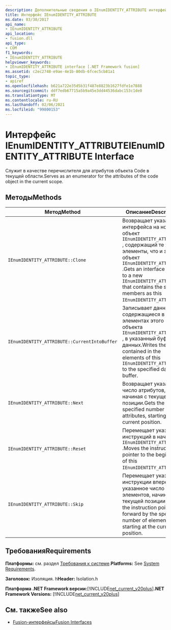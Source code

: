 ```yaml
---
description: Дополнительные сведения о IEnumIDENTITY_ATTRIBUTE интерфейсе
title: Интерфейс IEnumIDENTITY_ATTRIBUTE
ms.date: 03/30/2017
api_name:
- IEnumIDENTITY_ATTRIBUTE
api_location:
- fusion.dll
api_type:
- COM
f1_keywords:
- IEnumIDENTITY_ATTRIBUTE
helpviewer_keywords:
- IEnumIDENTITY_ATTRIBUTE interface [.NET Framework fusion]
ms.assetid: c2ec2748-e9ae-4e1b-80db-6fcec5cb81a1
topic_type:
- apiref
ms.openlocfilehash: b621a722e35d5b31f487e8823b1627fdfe1e7888
ms.sourcegitcommit: ddf7edb67715a5b9a45e3dd44536dabc153c1de0
ms.translationtype: MT
ms.contentlocale: ru-RU
ms.lasthandoff: 02/06/2021
ms.locfileid: "99800153"
---
```

# <a name="ienumidentity_attribute-interface"></a><span data-ttu-id="7a31c-103">Интерфейс IEnumIDENTITY_ATTRIBUTE</span><span class="sxs-lookup"><span data-stu-id="7a31c-103">IEnumIDENTITY_ATTRIBUTE Interface</span></span>

<span data-ttu-id="7a31c-104">Служит в качестве перечислителя для атрибутов объекта Code в текущей области.</span><span class="sxs-lookup"><span data-stu-id="7a31c-104">Serves as an enumerator for the attributes of the code object in the current scope.</span></span>  
  
## <a name="methods"></a><span data-ttu-id="7a31c-105">Методы</span><span class="sxs-lookup"><span data-stu-id="7a31c-105">Methods</span></span>  
  
|<span data-ttu-id="7a31c-106">Метод</span><span class="sxs-lookup"><span data-stu-id="7a31c-106">Method</span></span>|<span data-ttu-id="7a31c-107">Описание</span><span class="sxs-lookup"><span data-stu-id="7a31c-107">Description</span></span>|  
|------------|-----------------|  
|`IEnumIDENTITY_ATTRIBUTE::Clone`|<span data-ttu-id="7a31c-108">Возвращает указатель интерфейса на новый объект `IEnumIDENTITY_ATTRIBUTE` , содержащий те же элементы, что и этот объект `IEnumIDENTITY_ATTRIBUTE` .</span><span class="sxs-lookup"><span data-stu-id="7a31c-108">Gets an interface pointer to a new `IEnumIDENTITY_ATTRIBUTE` that contains the same members as this `IEnumIDENTITY_ATTRIBUTE`.</span></span>|  
|`IEnumIDENTITY_ATTRIBUTE::CurrentIntoBuffer`|<span data-ttu-id="7a31c-109">Записывает данные, содержащиеся в элементах этого объекта `IEnumIDENTITY_ATTRIBUTE` , в указанный буфер данных.</span><span class="sxs-lookup"><span data-stu-id="7a31c-109">Writes the data contained in the elements of this `IEnumIDENTITY_ATTRIBUTE` to the specified data buffer.</span></span>|  
|`IEnumIDENTITY_ATTRIBUTE::Next`|<span data-ttu-id="7a31c-110">Возвращает указанное число атрибутов, начиная с текущей позиции.</span><span class="sxs-lookup"><span data-stu-id="7a31c-110">Gets the specified number of attributes, starting at the current position.</span></span>|  
|`IEnumIDENTITY_ATTRIBUTE::Reset`|<span data-ttu-id="7a31c-111">Перемещает указатель инструкций в начало `IEnumIDENTITY_ATTRIBUTE` .</span><span class="sxs-lookup"><span data-stu-id="7a31c-111">Moves the instruction pointer to the beginning of this `IEnumIDENTITY_ATTRIBUTE`.</span></span>|  
|`IEnumIDENTITY_ATTRIBUTE::Skip`|<span data-ttu-id="7a31c-112">Перемещает указатель инструкции вперед на указанное число элементов, начиная с текущей позиции.</span><span class="sxs-lookup"><span data-stu-id="7a31c-112">Moves the instruction pointer forward by the specified number of elements, starting at the current position.</span></span>|  
  
## <a name="requirements"></a><span data-ttu-id="7a31c-113">Требования</span><span class="sxs-lookup"><span data-stu-id="7a31c-113">Requirements</span></span>  

 <span data-ttu-id="7a31c-114">**Платформы:** см. раздел [Требования к системе](../../get-started/system-requirements.md).</span><span class="sxs-lookup"><span data-stu-id="7a31c-114">**Platforms:** See [System Requirements](../../get-started/system-requirements.md).</span></span>  
  
 <span data-ttu-id="7a31c-115">**Заголовок:** Изоляция. h</span><span class="sxs-lookup"><span data-stu-id="7a31c-115">**Header:** Isolation.h</span></span>  
  
 <span data-ttu-id="7a31c-116">**Платформа .NET Framework версии:**[!INCLUDE[net_current_v20plus](../../../../includes/net-current-v20plus-md.md)]</span><span class="sxs-lookup"><span data-stu-id="7a31c-116">**.NET Framework Versions:** [!INCLUDE[net_current_v20plus](../../../../includes/net-current-v20plus-md.md)]</span></span>  
  
## <a name="see-also"></a><span data-ttu-id="7a31c-117">См. также</span><span class="sxs-lookup"><span data-stu-id="7a31c-117">See also</span></span>

- [<span data-ttu-id="7a31c-118">Fusion-интерфейсы</span><span class="sxs-lookup"><span data-stu-id="7a31c-118">Fusion Interfaces</span></span>](fusion-interfaces.md)
